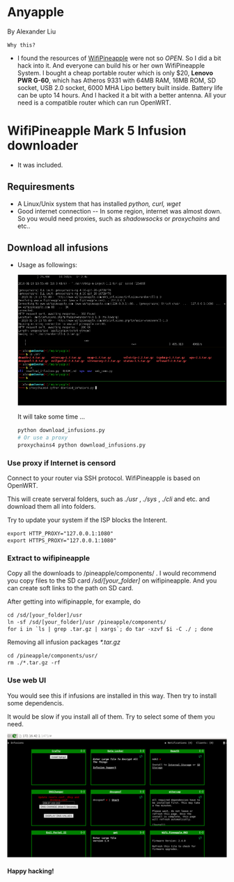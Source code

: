 Anyapple
=======================================
By Alexander Liu


    Why this?

* I found the resources of [WifiPineapple](https://www.wifipineapple.com) were not so *OPEN*. So I did a bit hack into it.
And everyone can build his or her own WifiPineapple System.
I bought a cheap portable router which is only $20, **Lenovo PWR G-60**, which has Atheros 9331 with 64MB RAM, 16MB ROM, SD socket, USB 2.0 socket,  6000 MHA Lipo bettery built inside. Battery life can be upto 14 hours.
And I hacked it a bit with a better antenna.
All your need is a compatible router which can run OpenWRT.



WifiPineapple Mark 5 Infusion downloader
=======================================
* It was included.


Requiresments
-------------
* A Linux/Unix system that has installed *python, curl, wget*
* Good internet connection -- In some region, internet was almost down. So you would need proxies, such as *shadowsocks* or *proxychains* and etc..


Download all infusions
----------------------
* Usage as followings:

    ![demo](static/snapshot170.png)

    It will take some time ...

    ```bash
    python download_infusions.py
    # Or use a proxy
    proxychains4 python download_infusions.py
    ```

### Use proxy if Internet is censord

Connect to your router via SSH protocol. WifiPineapple is based on OpenWRT.

This will create serveral folders, such as *./usr* , *./sys* , *./cli* and etc. and download them all into folders.

Try to update your system if the ISP blocks the Interent.

    export HTTP_PROXY="127.0.0.1:1080"
    export HTTPS_PROXY="127.0.0.1:1080"

### Extract to wifipineapple
Copy all the downloads to /pineapple/components/ . I would recommend you copy files to the SD card */sd/[your_folder]* on wifipineapple. And you can create soft links to the path on SD card.

After getting into wifipinapple, for example,  do 

    cd /sd/[your_folder]/usr
    ln -sf /sd/[your_folder]/usr /pineapple/components/
    for i in `ls | grep .tar.gz | xargs`; do tar -xzvf $i -C ./ ; done

Removing all infusion packages _*.tar.gz_

    cd /pineapple/components/usr/
    rm ./*.tar.gz -rf


### Use web UI

You would see this if infusions are installed in this way. Then try to install some dependencis.

It would be slow if you install all of them. Try to select some of them you need.


![web-ui](static/snapshot171.png)



#### Happy hacking!
